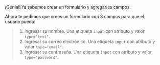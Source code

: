 ¡Genial!¡Ya sabemos crear un formulario y agregarles campos! 

Ahora te pedimos que crees un formulario con 3 campos para que el usuario pueda:

> 1. Ingresar su nombre. Una etiqueta `input` con atributo y valor `type="text"`.
> 2. Ingresar su correo electrónico. Una etiqueta `input` con atributo y valor `type="email"`.
> 3. Ingresar su contraseña. Una etiqueta `input` con atributo y valor `type="password"`.

